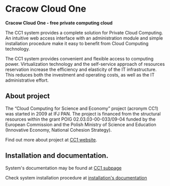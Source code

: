 Cracow Cloud One
================

**Cracow Cloud One - free private computing cloud**

The CC1 system provides a complete solution for Private Cloud Computing. An
intuitive web access interface with an administration module and simple
installation procedure make it easy to benefit from Cloud Computing technology.

The CC1 system provides convenient and flexible access to computing power.
Virtualization technology and the self-service approach of resources
reservation increase the efficiency and elasticity of the IT infrastructure.
This reduces both the investment and operating costs, as well as the IT
administrative effort.

About project
-------------

The “Cloud Computing for Science and Economy” project (acronym CC1) was started
in 2009 at IFJ PAN. The project is financed from the structural resources
within the grant POIG 02.03.03-00-033/09-04 funded by the European Commission
and the Polish Ministry of Science and Education (Innovative Economy, National
Cohesion Strategy).

Find out more about project at [CC1 website](http://cc1.ifj.edu.pl/).

Installation and documentation.
------------

System's documentation may be found at [CC1 subpage](http://cc1.ifj.edu.pl/documentation/)

Check system installation procedure at [installation's documentation](http://cc1.ifj.edu.pl/docs/en/Installation/index.html)

